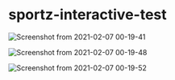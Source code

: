 # sportz-interactive-test

![Screenshot from 2021-02-07 00-19-41](https://user-images.githubusercontent.com/18662067/107127158-38cc3b80-68da-11eb-8780-096a8a0de2f7.png)

![Screenshot from 2021-02-07 00-19-48](https://user-images.githubusercontent.com/18662067/107127162-408be000-68da-11eb-8ad4-0621a38dd0ad.png)

![Screenshot from 2021-02-07 00-19-52](https://user-images.githubusercontent.com/18662067/107127167-4681c100-68da-11eb-9578-432bb1ad998d.png)
